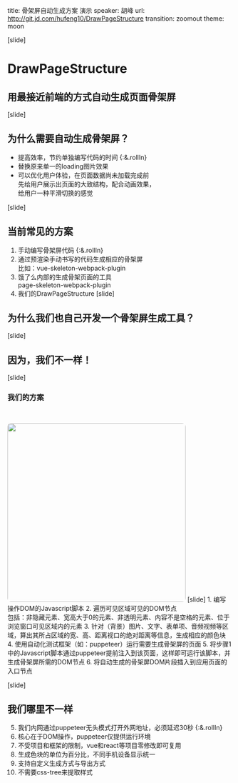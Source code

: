 title: 骨架屏自动生成方案 演示
speaker: 胡峰
url: http://git.jd.com/hufeng10/DrawPageStructure
transition: zoomout
theme: moon

[slide]
# DrawPageStructure
## 用最接近前端的方式自动生成页面骨架屏
[slide]
## 为什么需要自动生成骨架屏？
* 提高效率，节约单独编写代码的时间 {:&.rollIn}
* 替换原来单一的loading图片效果
* 可以优化用户体验，在页面数据尚未加载完成前<br>先给用户展示出页面的大致结构，配合动画效果，<br>给用户一种平滑切换的感觉 

[slide]
## 当前常见的方案
1. 手动编写骨架屏代码 {:&.rollIn}
2. 通过预渲染手动书写的代码生成相应的骨架屏
<br>比如：vue-skeleton-webpack-plugin
3. 饿了么内部的生成骨架页面的工具
<br>page-skeleton-webpack-plugin
4. 我们的DrawPageStructure
[slide]
## 为什么我们也自己开发一个骨架屏生成工具？
[slide]
## 因为，我们不一样！
[slide]
### 我们的方案
<img src="/img/structure.png" style="height:400px;border-radius:8px;margin-top:30px;" />
[slide]
1. 编写操作DOM的Javascript脚本
2. 遍历可见区域可见的DOM节点<br>
包括：非隐藏元素、宽高大于0的元素、非透明元素、内容不是空格的元素、位于浏览窗口可见区域内的元素
3. 针对（背景）图片、文字、表单项、音频视频等区域，算出其所占区域的宽、高、距离视口的绝对距离等信息，生成相应的颜色块
4. 使用自动化测试框架（如：puppeteer）运行需要生成骨架屏的页面
5. 将步骤1中的Javascript脚本通过puppeteer提前注入到该页面，这样即可运行该脚本，并生成骨架屏所需的DOM节点
6. 将自动生成的骨架屏DOM片段插入到应用页面的入口节点

[slide]
## 我们哪里不一样
5. 我们内网通过puppeteer无头模式打开外网地址，必须延迟30秒 {:&.rollIn}
1. 核心在于DOM操作，puppeteer仅提供运行环境
1. 不受项目和框架的限制，vue和react等项目零修改即可复用
2. 生成色块的单位为百分比，不同手机设备显示统一
3. 支持自定义生成方式与导出方式
4. 不需要css-tree来提取样式


